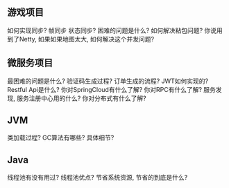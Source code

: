 ## 游戏项目

如何实现同步?
帧同步 状态同步?
困难的问题是什么?
如何解决粘包问题?
你说用到了Netty, 如果如果地图太大, 如何解决这个并发问题?

## 微服务项目

最困难的问题是什么?
验证码生成过程? 
订单生成的流程?
JWT如何实现的?
Restful Api是什么?
你对SpringCloud有什么了解?
你对RPC有什么了解?
服务发现, 服务注册中心用的什么?
你对分布式有什么了解?

## JVM

类加载过程?
GC算法有哪些? 具体细节?

## Java

线程池有没有用过? 线程池优点? 节省系统资源, 节省的到底是什么?